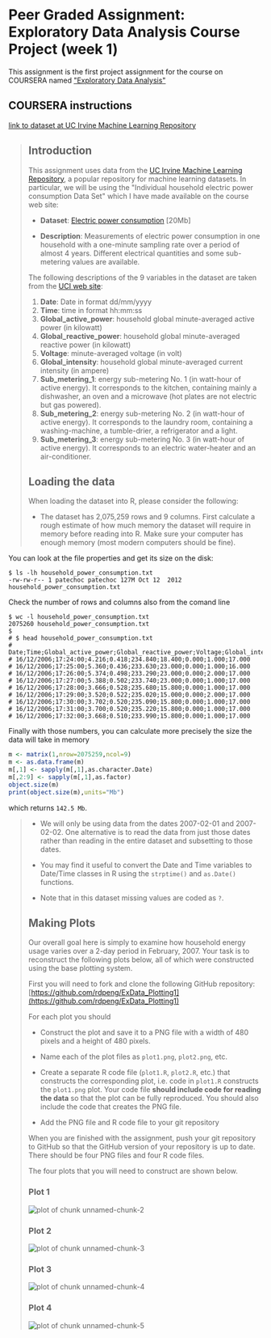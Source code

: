 # Peer Graded Assignment: Exploratory Data Analysis Course Project (week 1)

This assignment is the first project assignment for the course on COURSERA named ["Exploratory Data Analysis"](https://www.coursera.org/learn/exploratory-data-analysis)

## COURSERA instructions

[link to dataset at UC Irvine Machine Learning Repository](https://archive.ics.uci.edu/ml/datasets/Individual+household+electric+power+consumption)

> ## Introduction
> 
> This assignment uses data from
> the <a href="http://archive.ics.uci.edu/ml/">UC Irvine Machine
> Learning Repository</a>, a popular repository for machine learning
> datasets. In particular, we will be using the "Individual household
> electric power consumption Data Set" which I have made available on
> the course web site:
> 
> 
> * <b>Dataset</b>: <a href="https://d396qusza40orc.cloudfront.net/exdata%2Fdata%2Fhousehold_power_consumption.zip">Electric power consumption</a> [20Mb]
> 
> * <b>Description</b>: Measurements of electric power consumption in
> one household with a one-minute sampling rate over a period of almost
> 4 years. Different electrical quantities and some sub-metering values
> are available.
> 
> 
> The following descriptions of the 9 variables in the dataset are taken
> from
> the <a href="https://archive.ics.uci.edu/ml/datasets/Individual+household+electric+power+consumption">UCI
> web site</a>:
> 
> <ol>
> <li><b>Date</b>: Date in format dd/mm/yyyy </li>
> <li><b>Time</b>: time in format hh:mm:ss </li>
> <li><b>Global_active_power</b>: household global minute-averaged active power (in kilowatt) </li>
> <li><b>Global_reactive_power</b>: household global minute-averaged reactive power (in kilowatt) </li>
> <li><b>Voltage</b>: minute-averaged voltage (in volt) </li>
> <li><b>Global_intensity</b>: household global minute-averaged current intensity (in ampere) </li>
> <li><b>Sub_metering_1</b>: energy sub-metering No. 1 (in watt-hour of active energy). It corresponds to the kitchen, containing mainly a dishwasher, an oven and a microwave (hot plates are not electric but gas powered). </li>
> <li><b>Sub_metering_2</b>: energy sub-metering No. 2 (in watt-hour of active energy). It corresponds to the laundry room, containing a washing-machine, a tumble-drier, a refrigerator and a light. </li>
> <li><b>Sub_metering_3</b>: energy sub-metering No. 3 (in watt-hour of active energy). It corresponds to an electric water-heater and an air-conditioner.</li>
> </ol>
> 
> ## Loading the data
> 
> 
> 
> 
> 
> When loading the dataset into R, please consider the following:
> 
> * The dataset has 2,075,259 rows and 9 columns. First
> calculate a rough estimate of how much memory the dataset will require
> in memory before reading into R. Make sure your computer has enough
> memory (most modern computers should be fine).

You can look at the file properties and get its size on the disk:

```shell
$ ls -lh household_power_consumption.txt 
-rw-rw-r-- 1 patechoc patechoc 127M Oct 12  2012 household_power_consumption.txt
```

Check the number of rows and columns also from the comand line
```shell
$ wc -l household_power_consumption.txt
2075260 household_power_consumption.txt
$
# $ head household_power_consumption.txt 
# Date;Time;Global_active_power;Global_reactive_power;Voltage;Global_intensity;Sub_metering_1;Sub_metering_2;Sub_metering_3
# 16/12/2006;17:24:00;4.216;0.418;234.840;18.400;0.000;1.000;17.000
# 16/12/2006;17:25:00;5.360;0.436;233.630;23.000;0.000;1.000;16.000
# 16/12/2006;17:26:00;5.374;0.498;233.290;23.000;0.000;2.000;17.000
# 16/12/2006;17:27:00;5.388;0.502;233.740;23.000;0.000;1.000;17.000
# 16/12/2006;17:28:00;3.666;0.528;235.680;15.800;0.000;1.000;17.000
# 16/12/2006;17:29:00;3.520;0.522;235.020;15.000;0.000;2.000;17.000
# 16/12/2006;17:30:00;3.702;0.520;235.090;15.800;0.000;1.000;17.000
# 16/12/2006;17:31:00;3.700;0.520;235.220;15.800;0.000;1.000;17.000
# 16/12/2006;17:32:00;3.668;0.510;233.990;15.800;0.000;1.000;17.000
```

Finally with those numbers, you can calculate more precisely the size the data will take in memory

```R
m <- matrix(1,nrow=2075259,ncol=9)
m <- as.data.frame(m)
m[,1] <- sapply(m[,1],as.character.Date)
m[,2:9] <- sapply(m[,1],as.factor)
object.size(m)
print(object.size(m),units="Mb")
```

which returns `142.5 Mb`.


> 
> * We will only be using data from the dates 2007-02-01 and
> 2007-02-02. One alternative is to read the data from just those dates
> rather than reading in the entire dataset and subsetting to those
> dates.
> 
> * You may find it useful to convert the Date and Time variables to
> Date/Time classes in R using the `strptime()` and `as.Date()`
> functions.
> 
> * Note that in this dataset missing values are coded as `?`.
> 
> 
> ## Making Plots
> 
> Our overall goal here is simply to examine how household energy usage
> varies over a 2-day period in February, 2007. Your task is to
> reconstruct the following plots below, all of which were constructed
> using the base plotting system.
> 
> First you will need to fork and clone the following GitHub repository:
> [https://github.com/rdpeng/ExData_Plotting1](https://github.com/rdpeng/ExData_Plotting1)
> 
> 
> For each plot you should
> 
> * Construct the plot and save it to a PNG file with a width of 480
> pixels and a height of 480 pixels.
> 
> * Name each of the plot files as `plot1.png`, `plot2.png`, etc.
> 
> * Create a separate R code file (`plot1.R`, `plot2.R`, etc.) that
> constructs the corresponding plot, i.e. code in `plot1.R` constructs
> the `plot1.png` plot. Your code file **should include code for reading
> the data** so that the plot can be fully reproduced. You should also
> include the code that creates the PNG file.
> 
> * Add the PNG file and R code file to your git repository
> 
> When you are finished with the assignment, push your git repository to
> GitHub so that the GitHub version of your repository is up to
> date. There should be four PNG files and four R code files.
> 
> 
> The four plots that you will need to construct are shown below. 
> 
> 
> ### Plot 1
> 
> 
> ![plot of chunk unnamed-chunk-2](figure/unnamed-chunk-2.png) 
> 
> 
> ### Plot 2
> 
> ![plot of chunk unnamed-chunk-3](figure/unnamed-chunk-3.png) 
> 
> 
> ### Plot 3
> 
> ![plot of chunk unnamed-chunk-4](figure/unnamed-chunk-4.png) 
> 
> 
> ### Plot 4
> 
> ![plot of chunk unnamed-chunk-5](figure/unnamed-chunk-5.png) 


